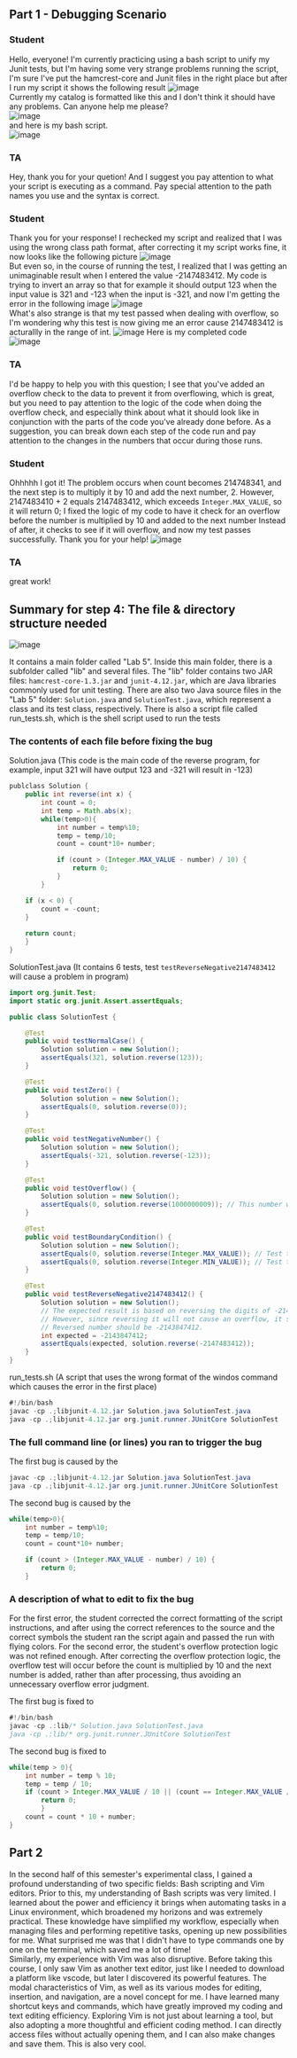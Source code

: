 ## Part 1 - Debugging Scenario
### Student 
Hello, everyone! I'm currently practicing using a bash script to unify my Junit tests, but I'm having some very strange problems running the script, I'm sure I've put the hamcrest-core and Junit files in the right place but after I run my script it shows the following result
![image](https://github.com/Awu-Lin/cse15l-lab-reports/assets/94472422/d55d0a7a-80f9-4866-921a-647999b26fa0)\
Currently my catalog is formatted like this and I don't think it should have any problems. Can anyone help me please?\
![image](https://github.com/Awu-Lin/cse15l-lab-reports/assets/94472422/b2f6f229-666f-494e-bb29-60d990825b16)\
and here is my bash script.\
![image](https://github.com/Awu-Lin/cse15l-lab-reports/assets/94472422/5d1a6a5e-912f-4423-ae97-48b6f03393be)




### TA
Hey, thank you for your quetion! And I suggest you pay attention to what your script is executing as a command. Pay special attention to the path names you use and the syntax is correct. 

### Student 
Thank you for your response! I rechecked my script and realized that I was using the wrong class path format, after correcting it my script works fine, it now looks like the following picture
![image](https://github.com/Awu-Lin/cse15l-lab-reports/assets/94472422/45b17d44-fb9f-41f5-b13b-ef71b9498684)\
But even so, in the course of running the test, I realized that I was getting an unimaginable result when I entered the value -2147483412. My code is trying to invert an array so that for example it should output 123 when the input value is 321 and -123 when the input is -321, and now I'm getting the error in the following image
![image](https://github.com/Awu-Lin/cse15l-lab-reports/assets/94472422/4fe8b57e-8bb6-4846-9d79-11d33a66e77d)\
What's also strange is that my test passed when dealing with overflow, so I'm wondering why this test is now giving me an error cause 2147483412 is acturallly in the range of int.
![image](https://github.com/Awu-Lin/cse15l-lab-reports/assets/94472422/95d693c7-c7f3-416c-a976-e59d085a78d4)
Here is my completed code\
![image](https://github.com/Awu-Lin/cse15l-lab-reports/assets/94472422/64b98f58-7d66-4088-8fed-ea2340863911)


### TA
I'd be happy to help you with this question; I see that you've added an overflow check to the data to prevent it from overflowing, which is great, but you need to pay attention to the logic of the code when doing the overflow check, and especially think about what it should look like in conjunction with the parts of the code you've already done before. As a suggestion, you can break down each step of the code run and pay attention to the changes in the numbers that occur during those runs.

### Student 
Ohhhhh I got it! The problem occurs when count becomes 214748341, and the next step is to multiply it by 10 and add the next number, 2. However, 2147483410 + 2 equals 2147483412, which exceeds `Integer.MAX_VALUE`, so it will return 0; I fixed the logic of my code to have it check for an overflow before the number is multiplied by 10 and added to the next number Instead of after, it checks to see if it will overflow, and now my test passes successfully. Thank you for your help!
![image](https://github.com/Awu-Lin/cse15l-lab-reports/assets/94472422/8ee89079-34c6-432c-9c55-ff8e2b63d2d2)

### TA
great work!

## Summary for step 4: The file & directory structure needed
![image](https://github.com/Awu-Lin/cse15l-lab-reports/assets/94472422/b0885b5e-3a35-4674-820b-c767c71b2f52)

It contains a main folder called "Lab 5". Inside this main folder, there is a subfolder called "lib" and several files. The "lib" folder contains two JAR files: `hamcrest-core-1.3.jar` and `junit-4.12.jar`, which are Java libraries commonly used for unit testing. There are also two Java source files in the "Lab 5" folder: `Solution.java` and `SolutionTest.java`, which represent a class and its test class, respectively. There is also a script file called run_tests.sh, which is the shell script used to run the tests

### The contents of each file before fixing the bug
Solution.java (This code is the main code of the reverse program, for example, input 321 will have output 123 and -321 will result in -123)
``` java
publclass Solution {
    public int reverse(int x) {
        int count = 0;
        int temp = Math.abs(x);
        while(temp>0){
            int number = temp%10;
            temp = temp/10;
            count = count*10+ number;

            if (count > (Integer.MAX_VALUE - number) / 10) {
                return 0;
            }
        }

    if (x < 0) {
        count = -count;
    }
    
    return count;
    }
}
```

SolutionTest.java (It contains 6 tests, test `testReverseNegative2147483412` will cause a problem in program)
``` java
import org.junit.Test;
import static org.junit.Assert.assertEquals;

public class SolutionTest {

    @Test
    public void testNormalCase() {
        Solution solution = new Solution();
        assertEquals(321, solution.reverse(123));
    }

    @Test
    public void testZero() {
        Solution solution = new Solution();
        assertEquals(0, solution.reverse(0));
    }

    @Test
    public void testNegativeNumber() {
        Solution solution = new Solution();
        assertEquals(-321, solution.reverse(-123));
    }

    @Test
    public void testOverflow() {
        Solution solution = new Solution();
        assertEquals(0, solution.reverse(1000000009)); // This number will overflow when reversed
    }

    @Test
    public void testBoundaryCondition() {
        Solution solution = new Solution();
        assertEquals(0, solution.reverse(Integer.MAX_VALUE)); // Test the reverse of max int
        assertEquals(0, solution.reverse(Integer.MIN_VALUE)); // Test the reverse of min int
    }

    @Test
    public void testReverseNegative2147483412() {
        Solution solution = new Solution();
        // The expected result is based on reversing the digits of -2147483412.
        // However, since reversing it will not cause an overflow, it should return the reversed number.
        // Reversed number should be -2143847412.
        int expected = -2143847412;
        assertEquals(expected, solution.reverse(-2147483412));
    }
}


```

run_tests.sh (A script that uses the wrong format of the windos command which causes the error in the first place)
```java
#!/bin/bash
javac -cp .;libjunit-4.12.jar Solution.java SolutionTest.java
java -cp .;libjunit-4.12.jar org.junit.runner.JUnitCore SolutionTest
```

### The full command line (or lines) you ran to trigger the bug
The first bug is caused by the
```java
javac -cp .;libjunit-4.12.jar Solution.java SolutionTest.java
java -cp .;libjunit-4.12.jar org.junit.runner.JUnitCore SolutionTest
``` 
The second bug is caused by the 
```java
while(temp>0){
    int number = temp%10;
    temp = temp/10;
    count = count*10+ number;

    if (count > (Integer.MAX_VALUE - number) / 10) {
        return 0;
    }
```

### A description of what to edit to fix the bug
For the first error, the student corrected the correct formatting of the script instructions, and after using the correct references to the source and the correct symbols the student ran the script again and passed the run with flying colors. For the second error, the student's overflow protection logic was not refined enough. After correcting the overflow protection logic, the overflow test will occur before the count is multiplied by 10 and the next number is added, rather than after processing, thus avoiding an unnecessary overflow error judgment.

The first bug is fixed to
```java
#!/bin/bash
javac -cp .:lib/* Solution.java SolutionTest.java
java -cp .:lib/* org.junit.runner.JUnitCore SolutionTest
```

The second bug is fixed to
```java
while(temp > 0){
    int number = temp % 10;
    temp = temp / 10;
    if (count > Integer.MAX_VALUE / 10 || (count == Integer.MAX_VALUE / 10 && number > 7))         {
        return 0;
        }
    count = count * 10 + number;
}
```
## Part 2
In the second half of this semester's experimental class, I gained a profound understanding of two specific fields: Bash scripting and Vim editors. Prior to this, my understanding of Bash scripts was very limited. I learned about the power and efficiency it brings when automating tasks in a Linux environment, which broadened my horizons and was extremely practical. These knowledge have simplified my workflow, especially when managing files and performing repetitive tasks, opening up new possibilities for me. What surprised me was that I didn't have to type commands one by one on the terminal, which saved me a lot of time!\
Similarly, my experience with Vim was also disruptive. Before taking this course, I only saw Vim as another text editor, just like I needed to download a platform like vscode, but later I discovered its powerful features. The modal characteristics of Vim, as well as its various modes for editing, insertion, and navigation, are a novel concept for me. I have learned many shortcut keys and commands, which have greatly improved my coding and text editing efficiency. Exploring Vim is not just about learning a tool, but also adopting a more thoughtful and efficient coding method. I can directly access files without actually opening them, and I can also make changes and save them. This is also very cool.





